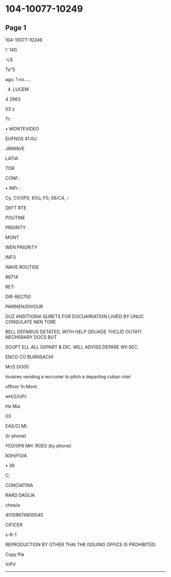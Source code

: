 # 104-10077-10249

## Page 1

104-10077-10249

!: 140.

-LS

Ta"5

ago. 1 no.....

4. LUCEM

4 2963

03 z

Tr:

• MONTEVIDEO

EUFNOS 41:0U

JMWAVE

LATIA:

TOR

CONF:

• INFr :

Cy, C1/OPS, 61/ü, F0, 56/C4, ::

DEFT RTE

POUTINE

PRIORITY

MONT

WEN PRIORITY

INFO

WAVE ROUTIGE

86714

RET:

DIR-862750

PARINEN/DIVOUR

DUZ ANDITIORAI QURETS FOR DOCUAIRIATION LIVIED BY UNUC CONSULATE NEN TORE

BELL DEFARIUS DETATED, WITH HELP ODUADE THCLID OUTATI NECHSRARY DOCS BUT

SOUPT ELL ALL DEPART & DIC. WILL ADVISS DEPARE WII SEC.

ENCO CO BURNSACHI

Mr/S DO00

Invaires vending a recruster to pitch a departing cuban intel

officer 1n Mont.

wH/2/UP/:

He Mia

03

EAS/CI MI.

(tr phone)

YED/0P6 MH. ROES (by phone)

N3H/FO/A

• 38

C;

CONCIATINA

RARD DAGLIA

chea/a

40108674600040

CIFICER

s-R-1

REPRODUCTION BY OTHER THAI THE ISSUING OFFICE IS PROHIBITED.

Copy Pla

V/PV

---

